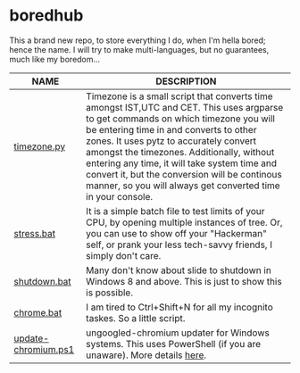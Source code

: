 # boredhub
This a brand new repo, to store everything I do, when I'm hella bored; hence the name. I will try to make multi-languages, but no guarantees, much like my boredom...

|NAME|DESCRIPTION|
|---|---|
|[timezone.py](https://github.com/1bl4z3r/boredhub/blob/master/timezone.py)|Timezone is a small script that converts time amongst IST,UTC and CET. This uses argparse to get commands on which             timezone you will be entering time in and converts to other zones. It uses pytz to accurately convert amongst the timezones. Additionally, without entering any time, it will take system time and convert it, but the conversion will be continous manner, so you will always get converted time in your console.|
|[stress.bat](https://github.com/1bl4z3r/boredhub/blob/master/stress.bat)|It is a simple batch file to test limits of your CPU, by opening multiple instances of tree. Or, you can use to show off your "Hackerman" self, or prank your less tech-savvy friends, I simply don't care.|
|[shutdown.bat](https://github.com/1bl4z3r/boredhub/blob/master/shutdown.bat)|Many don't know about slide to shutdown in Windows 8 and above. This is just to show this is possible.|
|[chrome.bat](https://github.com/1bl4z3r/boredhub/blob/master/chrome.bat)|I am tired to Ctrl+Shift+N for all my incognito taskes. So a little script.|
|[update-chromium.ps1](https://github.com/1bl4z3r/boredhub/blob/master/update-chromium.ps1)|ungoogled-chromium updater for Windows systems. This uses PowerShell (if you are unaware). More details [here](https://1bl4z3r.cyou/posts/update-ungoogled-chromium-v2/).|
